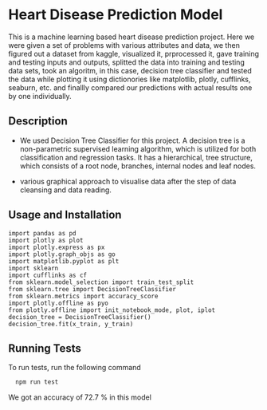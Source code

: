 
# Heart Disease Prediction Model

This is a machine learning based heart disease prediction project. Here we were given a set of problems with various attributes and data, we then figured out a dataset from kaggle, visualized it, prprocessed it, gave training and testing inputs and outputs, splitted the data into training and testing data sets, took an algoritm, in this case, decision tree classifier and tested the data while plotting it using dictionories like matplotlib, plotly, cufflinks, seaburn, etc. and finallly compared our predictions with actual results one by one individually.
## Description

- We used Decision Tree Classifier for this project.
A decision tree is a non-parametric supervised learning algorithm, which is utilized for both classification and regression tasks. It has a hierarchical, tree structure, which consists of a root node, branches, internal nodes and leaf nodes.



- various graphical approach to visualise data after the step of data cleansing and data reading.


## Usage and Installation

```import numpy as np
import pandas as pd
import plotly as plot
import plotly.express as px
import plotly.graph_objs as go
import matplotlib.pyplot as plt
import sklearn 
import cufflinks as cf
from sklearn.model_selection import train_test_split
from sklearn.tree import DecisionTreeClassifier
from sklearn.metrics import accuracy_score
import plotly.offline as pyo
from plotly.offline import init_notebook_mode, plot, iplot
decision_tree = DecisionTreeClassifier()
decision_tree.fit(x_train, y_train)
```


## Running Tests

To run tests, run the following command

```bash
  npm run test
```

We got an accuracy of 72.7 % in this model
